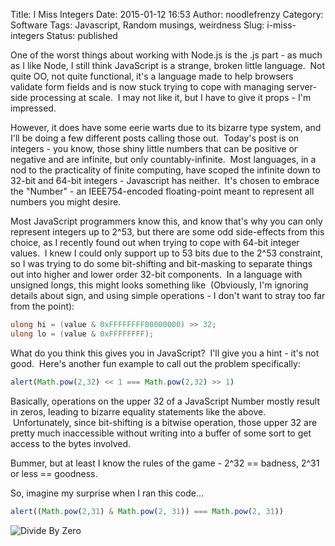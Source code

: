 Title: I Miss Integers
Date: 2015-01-12 16:53
Author: noodlefrenzy
Category: Software
Tags: Javascript, Random musings, weirdness
Slug: i-miss-integers
Status: published

One of the worst things about working with Node.js is the .js part - as
much as I like Node, I still think JavaScript is a strange, broken
little language.  Not quite OO, not quite functional, it's a language
made to help browsers validate form fields and is now stuck trying to
cope with managing server-side processing at scale.  I may not like it,
but I have to give it props - I'm impressed.

However, it does have some eerie warts due to its bizarre type system,
and I'll be doing a few different posts calling those out.  Today's post
is on integers - you know, those shiny little numbers that can be
positive or negative and are infinite, but only countably-infinite.
 Most languages, in a nod to the practicality of finite computing, have
scoped the infinite down to 32-bit and 64-bit integers - Javascript has
neither.  It's chosen to embrace the "Number" - an IEEE754-encoded
floating-point meant to represent all numbers you might desire.

Most JavaScript programmers know this, and know that's why you can only
represent integers up to 2\^53, but there are some odd side-effects from
this choice, as I recently found out when trying to cope with 64-bit
integer values.  I knew I could only support up to 53 bits due to the
2\^53 constraint, so I was trying to do some bit-shifting and
bit-masking to separate things out into higher and lower order 32-bit
components.  In a language with unsigned longs, this might looks
something like  (Obviously, I'm ignoring details about sign, and using
simple operations - I don't want to stray too far from the point):

```csharp
ulong hi = (value & 0xFFFFFFFF00000000) >> 32;
ulong lo = (value & 0xFFFFFFFF);
```

What do you think this gives you in JavaScript?  I'll give you a hint -
it's not good.  Here's another fun example to call out the problem
specifically:

```js
alert(Math.pow(2,32) << 1 === Math.pow(2,32) >> 1)
```

Basically, operations on the upper 32 of a JavaScript Number mostly
result in zeros, leading to bizarre equality statements like the above.
 Unfortunately, since bit-shifting is a bitwise operation, those upper
32 are pretty much inaccessible without writing into a buffer of some
sort to get access to the bytes involved.

Bummer, but at least I know the rules of the game - 2\^32 == badness,
2\^31 or less == goodness.

So, imagine my surprise when I ran this code...

```js
alert((Math.pow(2,31) & Math.pow(2, 31)) === Math.pow(2, 31))
```

![Divide By Zero]({filename}/images/divide-by-zero-blog-safe1.jpg)

